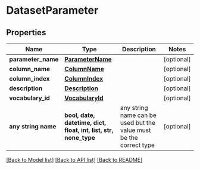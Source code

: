 # DatasetParameter


## Properties
Name | Type | Description | Notes
------------ | ------------- | ------------- | -------------
**parameter_name** | [**ParameterName**](ParameterName.md) |  | [optional] 
**column_name** | [**ColumnName**](ColumnName.md) |  | [optional] 
**column_index** | [**ColumnIndex**](ColumnIndex.md) |  | [optional] 
**description** | [**Description**](Description.md) |  | [optional] 
**vocabulary_id** | [**VocabularyId**](VocabularyId.md) |  | [optional] 
**any string name** | **bool, date, datetime, dict, float, int, list, str, none_type** | any string name can be used but the value must be the correct type | [optional]

[[Back to Model list]](../README.md#documentation-for-models) [[Back to API list]](../README.md#documentation-for-api-endpoints) [[Back to README]](../README.md)


